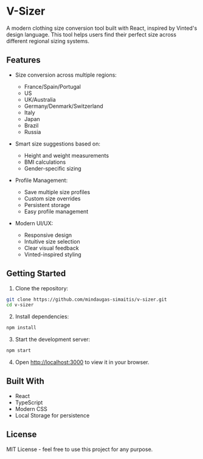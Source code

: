# V-Sizer

A modern clothing size conversion tool built with React, inspired by Vinted's design language. This tool helps users find their perfect size across different regional sizing systems.

## Features

- Size conversion across multiple regions:
  - France/Spain/Portugal
  - US
  - UK/Australia
  - Germany/Denmark/Switzerland
  - Italy
  - Japan
  - Brazil
  - Russia

- Smart size suggestions based on:
  - Height and weight measurements
  - BMI calculations
  - Gender-specific sizing

- Profile Management:
  - Save multiple size profiles
  - Custom size overrides
  - Persistent storage
  - Easy profile management

- Modern UI/UX:
  - Responsive design
  - Intuitive size selection
  - Clear visual feedback
  - Vinted-inspired styling

## Getting Started

1. Clone the repository:
```bash
git clone https://github.com/mindaugas-simaitis/v-sizer.git
cd v-sizer
```

2. Install dependencies:
```bash
npm install
```

3. Start the development server:
```bash
npm start
```

4. Open [http://localhost:3000](http://localhost:3000) to view it in your browser.

## Built With

- React
- TypeScript
- Modern CSS
- Local Storage for persistence

## License

MIT License - feel free to use this project for any purpose.